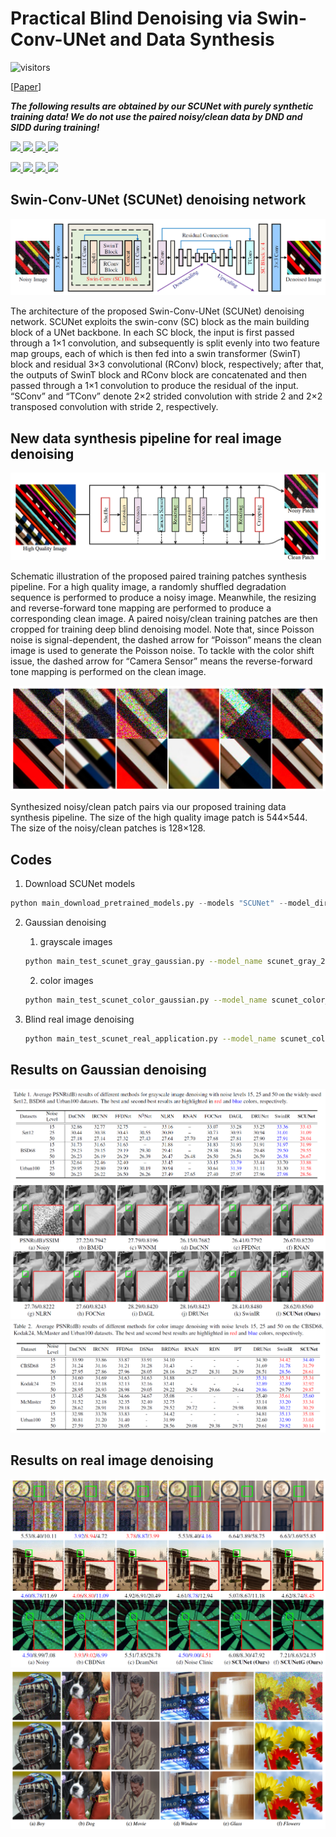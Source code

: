 # Practical Blind Denoising via Swin-Conv-UNet and Data Synthesis
![visitors](https://visitor-badge.glitch.me/badge?page_id=cszn/SCUNet) 

[[Paper](figs/scunet.pdf)]


__*The following results are obtained by our SCUNet with purely synthetic training data! 
We do not use the paired noisy/clean data by DND and SIDD during training!*__
<p align="left">
  <a href="https://github.com/cszn/SCUNet">
    <img width=48% src="https://github.com/cszn/cszn.github.io/blob/master/files/input_16.gif"/>
    <img width=48% src="https://github.com/cszn/cszn.github.io/blob/master/files/cc_fnb_0042_16.gif"/>
    <img width=48% src="https://github.com/cszn/cszn.github.io/blob/master/files/ct_fnb_0019_16.gif"/>
    <img width=48% src="https://github.com/cszn/cszn.github.io/blob/master/files/cty_fnb_0047_16.gif"/>
  </a>
</p>

<p align="left">
  <a href="https://github.com/cszn/SCUNet">
    <img width=48% src="https://github.com/cszn/cszn.github.io/blob/master/files/g_fnb_0009_16.gif"/>
    <img width=48% src="https://github.com/cszn/cszn.github.io/blob/master/files/kf_fnb_0058_16.gif"/>
    <img width=48% src="https://github.com/cszn/cszn.github.io/blob/master/files/mc_fnb_0001_16.gif"/>
    <img width=48% src="https://github.com/cszn/cszn.github.io/blob/master/files/wm_fnb_0010_16.gif"/>
  </a>
</p>



Swin-Conv-UNet (SCUNet) denoising network
----------
<img src="figs/arch_scunet.png" width="900px"/> 

The architecture of the proposed Swin-Conv-UNet (SCUNet) denoising network. SCUNet exploits the swin-conv (SC) block as
the main building block of a UNet backbone. In each SC block, the input is first passed through a 1×1 convolution, and subsequently is
split evenly into two feature map groups, each of which is then fed into a swin transformer (SwinT) block and residual 3×3 convolutional
(RConv) block, respectively; after that, the outputs of SwinT block and RConv block are concatenated and then passed through a 1×1
convolution to produce the residual of the input. “SConv” and “TConv” denote 2×2 strided convolution with stride 2 and 2×2 transposed
convolution with stride 2, respectively.


New data synthesis pipeline for real image denoising
----------
<img src="figs/pipeline_scunet.png" width="900px"/> 

Schematic illustration of the proposed paired training patches synthesis pipeline. For a high quality image, a randomly shuffled
degradation sequence is performed to produce a noisy image. Meanwhile, the resizing and reverse-forward tone mapping are performed
to produce a corresponding clean image. A paired noisy/clean training patches are then cropped for training deep blind denoising model.
Note that, since Poisson noise is signal-dependent, the dashed arrow for “Poisson” means the clean image is used to generate the Poisson
noise. To tackle with the color shift issue, the dashed arrow for “Camera Sensor” means the reverse-forward tone mapping is performed on
the clean image.

<img src="figs/data_scunet.png" width="900px"/> 

Synthesized noisy/clean patch pairs via our proposed training data synthesis pipeline. The size of the high quality image patch is
544×544. The size of the noisy/clean patches is 128×128.

Codes
---------
1. Download SCUNet models
```python
python main_download_pretrained_models.py --models "SCUNet" --model_dir "model_zoo"
```

2. Gaussian denoising
    1. grayscale images

    ```bash
    python main_test_scunet_gray_gaussian.py --model_name scunet_gray_25 --noise_level_img 25 --testset_name set12
    ```

    2. color images
    ```bash
    python main_test_scunet_color_gaussian.py --model_name scunet_color_25 --noise_level_img 25 --testset_name bsd68
    ```
3. Blind real image denoising

    ```bash
    python main_test_scunet_real_application.py --model_name scunet_color_real_psnr --testset_name real3
    ```


Results on Gaussian denoising
----------
<img src="figs/gray_scunet.png" width="900px"/>  

<img src="figs/comparison_scunet.png" width="900px"/>  


<img src="figs/color_scunet.png" width="900px"/>  


Results on real image denoising
----------
<img src="figs/real_scunet.png" width="900px"/>  


<img src="figs/real_scunet1.png" width="900px"/>  








